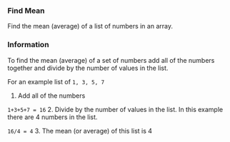 ### Find Mean
Find the mean (average) of a list of numbers in an array.

### Information
To find the mean (average) of a set of numbers add all of the numbers together and divide by the number of values in the list.

For an example list of `1, 3, 5, 7`

1. Add all of the numbers

`1+3+5+7 = 16`
2. Divide by the number of values in the list. In this example there are 4 numbers in the list.

`16/4 = 4`
3. The mean (or average) of this list is 4